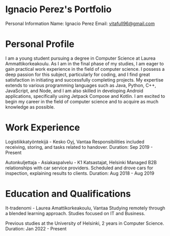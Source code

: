 # Ignacio Perez's Portfolio
Personal Information
Name: Ignacio Perez
Email: vitafull96@gmail.com

# Personal Profile
I am a young student pursuing a degree in Computer Science at Laurea Ammattikorkeakoulu. 
As I am in the final phase of my studies, I am eager to gain practical work experience in the field of computer science. 
I possess a deep passion for this subject, particularly for coding, and I find great satisfaction in initiating and successfully completing projects. 
My expertise extends to various programming languages such as Java, Python, C++, JavaScript, and Node, and I am also skilled in developing Android applications, 
specifically using Jetpack Compose and Kotlin. 
I am excited to begin my career in the field of computer science and to acquire as much knowledge as possible.


# Work Experience

Logistiikkatyöntekijä - Kesko Oyj, Vantaa
Responsibilities included receiving, storing, and tasks related to handover.
Duration: Sep 2019 - Present

Autonkuljettaja - Asiakaspalvelu - K1 Katsastajat, Helsinki
Managed B2B relationships with car service providers.
Scheduled and drove cars for inspection, explaining results to clients.
Duration: Aug 2018 - Aug 2019

# Education and Qualifications
It-tradenomi - Laurea Amattikorkeakoulu, Vantaa
Studying remotely through a blended learning approach.
Studies focused on IT and Business.

Previous studies at the University of Helsinki, 2 years in Computer Science.
Duration: Jan 2022 - Present
